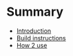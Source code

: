 # Summary

- [Introduction](./introduction.md)
- [Build instructions](./build_instruction.md)
- [How 2 use](./how_to_use.md)
